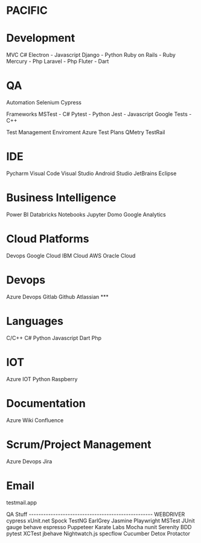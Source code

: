 # PACIFIC

# Development
  MVC C#
  Electron - Javascript
  Django - Python
  Ruby on Rails - Ruby
  Mercury - Php
  Laravel - Php
  Fluter - Dart
  
# QA
  Automation
    Selenium
    Cypress
    
  Frameworks
    MSTest - C#
    Pytest - Python
    Jest - Javascript
    Google Tests - C++

  Test Management Enviroment
    Azure Test Plans
    QMetry
    TestRail

# IDE
  Pycharm
  Visual Code
  Visual Studio
  Android Studio
  JetBrains
  Eclipse
  
  
# Business Intelligence
  Power BI
  Databricks
    Notebooks
  Jupyter
  Domo
  Google Analytics
  
 
# Cloud Platforms
  Devops
  Google Cloud
  IBM Cloud
  AWS
  Oracle Cloud
  
# Devops
  Azure Devops
  Gitlab
  Github
  Atlassian ***
  
  
# Languages
  C/C++
  C#
  Python
  Javascript
  Dart
  Php
  

# IOT
  Azure IOT
  Python Raspberry
  
  
# Documentation
  Azure Wiki
  Confluence
  
  
# Scrum/Project Management
  Azure Devops
  Jira


# Email
  testmail.app


QA Stuff ---------------------------------------------------
WEBDRIVER
cypress
xUnit.net
Spock
TestNG
EarlGrey
Jasmine
Playwright
MSTest
JUnit
gauge
behave
espresso
Puppeteer
Karate Labs
Mocha
nunit
Serenity BDD
pytest
XCTest
jbehave
Nightwatch.js
specflow
Cucumber
Detox
Protactor
